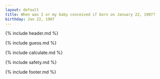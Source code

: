 ```yaml
---
layout: default
title: When was I or my baby conceived if born on January 22, 1907?
birthday: Jan 22, 1907
---
```


{% include header.md %}

{% include guess.md %}

{% include calculate.md %}

{% include safety.md %}

{% include footer.md %}



